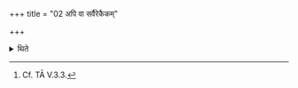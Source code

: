 +++
title = "02 अपि वा सर्वैरेकैकम्"

+++

<details><summary>थिते</summary>

2. Or (he prepares) each (of the elavations) with all the three (formulae).[^1]   

[^1]: Cf. TĀ V.3.3. 
</details>
